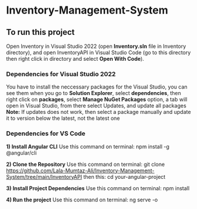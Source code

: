 # Inventory-Management-System

## To run this project
Open Inventory in Visual Studio 2022 (open **Inventory.sln** file in Inventory directory), and open InventoryAPI in Visual Studio Code (go to this directory then right click in directory and select **Open With Code**).

### Dependencies for Visual Studio 2022
You have to install the neccessary packages for the Visual Studio, you can see them when you go to **Solution Explorer**, select **dependencies**, then right click on **packages**, select **Manage NuGet Packages** option, a tab will open in Visual Studio, from there select Updates, and update all packages
**Note:** If updates does not work, then select a package manually and update it to version below the latest, not the latest one



### Dependencies for VS Code
**1) Install Angular CLI**
Use this command on terminal:
npm install -g @angular/cli

**2) Clone the Repository**
Use this command on terminal: git clone https://github.com/Lala-Mumtaz-Ali/Inventory-Management-System/tree/main/InventoryAPI
then this: cd your-angular-project

**3) Install Project Dependencies**
Use this command on terminal: npm install

**4) Run the project**
Use this command on terminal: ng serve -o




